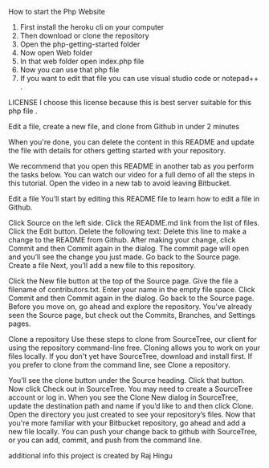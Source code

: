 How to start the Php Website
1. First install the heroku cli on your computer
2. Then download or clone the repository 
3. Open the php-getting-started folder
4. Now open Web folder
5. In that web folder open index.php file
6. Now you can use that php file 
7. If you want to edit that file you can use visual studio code or notepad++ .

LICENSE
I choose this license because this is best server suitable for this php file .

Edit a file, create a new file, and clone from Github in under 2 minutes

When you're done, you can delete the content in this README and update the file with details for others getting started with your repository.

We recommend that you open this README in another tab as you perform the tasks below. You can watch our video for a full demo of all the steps in this tutorial. Open the video in a new tab to avoid leaving Bitbucket.

Edit a file
You’ll start by editing this README file to learn how to edit a file in Github.

Click Source on the left side.
Click the README.md link from the list of files.
Click the Edit button.
Delete the following text: Delete this line to make a change to the README from Github.
After making your change, click Commit and then Commit again in the dialog. The commit page will open and you’ll see the change you just made.
Go back to the Source page.
Create a file
Next, you’ll add a new file to this repository.

Click the New file button at the top of the Source page.
Give the file a filename of contributors.txt.
Enter your name in the empty file space.
Click Commit and then Commit again in the dialog.
Go back to the Source page.
Before you move on, go ahead and explore the repository. You've already seen the Source page, but check out the Commits, Branches, and Settings pages.

Clone a repository
Use these steps to clone from SourceTree, our client for using the repository command-line free. Cloning allows you to work on your files locally. If you don't yet have SourceTree, download and install first. If you prefer to clone from the command line, see Clone a repository.

You’ll see the clone button under the Source heading. Click that button.
Now click Check out in SourceTree. You may need to create a SourceTree account or log in.
When you see the Clone New dialog in SourceTree, update the destination path and name if you’d like to and then click Clone.
Open the directory you just created to see your repository’s files.
Now that you're more familiar with your Bitbucket repository, go ahead and add a new file locally. You can push your change back to github with SourceTree, or you can add, commit, and push from the command line.

additional info
this project is created by Raj Hingu